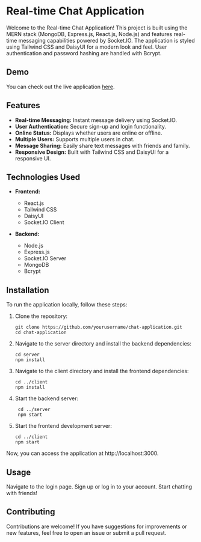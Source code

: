# Real-time Chat Application

Welcome to the Real-time Chat Application! This project is built using the MERN stack (MongoDB, Express.js, React.js, Node.js) and features real-time messaging capabilities powered by Socket.IO. The application is styled using Tailwind CSS and DaisyUI for a modern look and feel. User authentication and password hashing are handled with Bcrypt.

## Demo

You can check out the live application [here](https://realtime-chat-app-g5h6.onrender.com/login).

## Features

- **Real-time Messaging:** Instant message delivery using Socket.IO.
- **User Authentication:** Secure sign-up and login functionality.
- **Online Status:** Displays whether users are online or offline.
- **Multiple Users:** Supports multiple users in chat.
- **Message Sharing:** Easily share text messages with friends and family.
- **Responsive Design:** Built with Tailwind CSS and DaisyUI for a responsive UI.

## Technologies Used

- **Frontend:** 
  - React.js
  - Tailwind CSS
  - DaisyUI
  - Socket.IO Client

- **Backend:** 
  - Node.js
  - Express.js
  - Socket.IO Server
  - MongoDB
  - Bcrypt

## Installation

To run the application locally, follow these steps:

1. Clone the repository:
   ```
   git clone https://github.com/yourusername/chat-application.git
   cd chat-application
2. Navigate to the server directory and install the backend dependencies:
   ```
   cd server
   npm install

3. Navigate to the client directory and install the frontend dependencies:
    ```
    cd ../client
    npm install

5. Start the backend server:
   ```
    cd ../server
    npm start

6. Start the frontend development server:
   ```
   cd ../client
   npm start

Now, you can access the application at http://localhost:3000.

## Usage
Navigate to the login page.
Sign up or log in to your account.
Start chatting with friends!

## Contributing
Contributions are welcome! If you have suggestions for improvements or new features, feel free to open an issue or submit a pull request.
